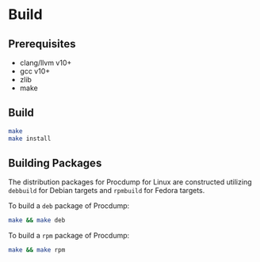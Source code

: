 # Build

## Prerequisites
- clang/llvm v10+
- gcc v10+
- zlib
- make

## Build
```sh
make
make install
```

## Building Packages
The distribution packages for Procdump for Linux are constructed utilizing `debbuild` for Debian targets and `rpmbuild` for Fedora targets.

To build a `deb` package of Procdump:
```sh
make && make deb
```

To build a `rpm` package of Procdump:
```sh
make && make rpm
```
